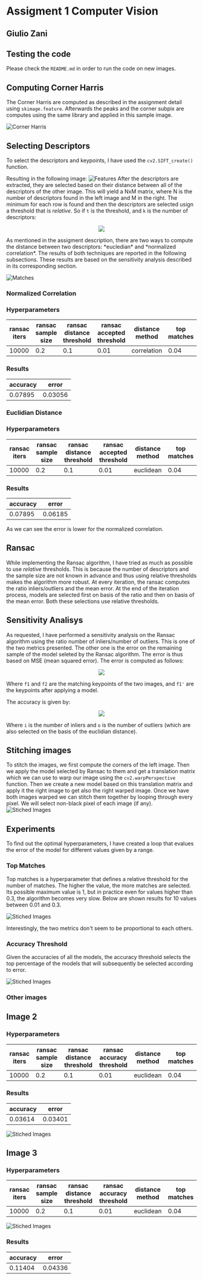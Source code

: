# Assigment 1 Computer Vision
## Giulio Zani

## Testing the code
Please check the `README.md` in order to run the code on new images.

## Computing Corner Harris
The Corner Harris are computed as described in the assignment detail using `skimage.feature`. Afterwards the peaks and the corner subpix are computes using the same library and applied in this sample image.

![Corner Harris](out_imgs/corner_harris.png "Title")


## Selecting Descriptors
To select the descriptors and keypoints, I have used the `cv2.SIFT_create()` function.

Resulting in the following image: 
![Features](out_imgs/keypoints.png "Title")
After the descriptors are extracted, they are selected based on their distance between all of the descriptors of the other image. This will yield a NxM matrix, where N is the number of descriptors found in the left image and M in the right. The minimum for each row is found and then the descriptors are selected usign a threshold that is *relative*. So if `t` is the threshold, and `k` is the number of descriptors:

<p align="center">
  <img src="https://latex.codecogs.com/svg.image?k = tN" />
</p>
As mentioned in the assigment description, there are two ways to compute the distance between two descriptors: *eucledian* and *normalized correlation*.
The results of both techniques are reported in the following subsections.
These results are based on the sensitivity analysis described in its corresponding section.

![Matches](out_imgs/matches.png "Matches")

### Normalized Correlation
### Hyperparameters
| ransac iters | ransac sample size | ransac distance threshold | ransac accepted threshold | distance method | top matches |
|-----|-----|-----|-----|-----|-----|
| 10000 | 0.2 | 0.1 | 0.01 | correlation | 0.04 |

### Results
| accuracy | error |
|-----|-----|
| 0.07895 | 0.03056 |

### Euclidian Distance
### Hyperparameters
| ransac iters | ransac sample size | ransac distance threshold | ransac accepted threshold | distance method | top matches |
|-----|-----|-----|-----|-----|-----|
| 10000 | 0.2 | 0.1 | 0.01 | euclidean | 0.04 |

### Results
| accuracy | error |
|-----|-----|
| 0.07895 | 0.06185 |


As we can see the error is lower for the normalized correlation.

## Ransac 
While implementing the Ransac algorithm, I have tried as much as possible to use *relative* thresholds.
This is because the number of descriptors and the sample size are not known in advance and thus using relative thresholds makes the algorithm more robust.
At every iteration, the ransac computes the ratio inliers/outliers and the mean error.
At the end of the iteration process, models are selected first on basis of the ratio and then on basis of the mean error. Both these selections use relative thresholds.


## Sensitivity Analisys 
As requested, I have performed a sensitivity analysis on the Ransac algorithm using the ratio number of inliers/number of outliers.
This is one of the two metrics presented.
The other one is the error on the remaining sample of the model seleted by the Ransac algorithm. The error is thus based on MSE (mean squared error). The error is computed as follows:

<p align="center">
  <img src="https://latex.codecogs.com/svg.image?||f1'-f2||_2^2" />
</p>

Where `f1` and `f2` are the matching keypoints of the two images, and `f1'` are the keypoints after applying a model.

The accuracy is given by:

<p align="center">
  <img src="https://latex.codecogs.com/svg.image?\frac{i}{i&space;&plus;&space;o}" />
</p>


Where `i` is the number of inliers and `o` is the number of outliers (which are also selected on the basis of the euclidian distance).

## Stitching images
To stitch the images, we first compute the corners of the left image.
Then we apply the model selected by Ransac to them and get a translation matrix which we can use to warp our image using the `cv2.warpPerspective` function. Then we create a new model based on this translation matrix and apply it the right image to get also the right warped image.
Once we have both images warped we can stitch them together by looping through every pixel. We will select non-black pixel of each image (if any).
![Stiched Images](out_imgs/stitched.png "Stitched Images")

## Experiments

To find out the optimal hyperparameters, I have created a loop that evalues the error of the model for different values given by a range.

### Top Matches
Top matches is a hyperparameter that defines a relative threshold for the number of matches. The higher the value, the more matches are selected. Its possible maximum value is 1, but in practice even for values higher than 0.3, the algorithm becomes very slow.
Below are shown results for 10 values between 0.01 and 0.3.


![Stiched Images](out_imgs/top_matches_0.1_0.3.png "Stitched Images")

Interestingly, the two metrics don't seem to be proportional to each others.

### Accuracy Threshold
Given the accuracies of all the models, the accuracy threshold selects the top percentage of the models that will subsequently be selected according to error.

![Stiched Images](out_imgs/accuracy_threshold_0.1_0.5.png "Stitched Images")

### Other images
## Image 2
### Hyperparameters
| ransac iters | ransac sample size | ransac distance threshold | ransac accuracy threshold | distance method | top matches |
|-----|-----|-----|-----|-----|-----|
| 10000 | 0.2 | 0.1 | 0.01 | euclidean | 0.04 |

### Results
| accuracy | error |
|-----|-----|
| 0.03614 | 0.03401 |

![Stiched Images](out_imgs_new/stitched.png "Stitched Images")

## Image 3
### Hyperparameters
| ransac iters | ransac sample size | ransac distance threshold | ransac accuracy threshold | distance method | top matches |
|-----|-----|-----|-----|-----|-----|
| 10000 | 0.2 | 0.1 | 0.01 | euclidean | 0.04 |
![Stiched Images](out_imgs_new2/stitched.png "Stitched Images")

### Results
| accuracy | error |
|-----|-----|
| 0.11404 | 0.04336 |